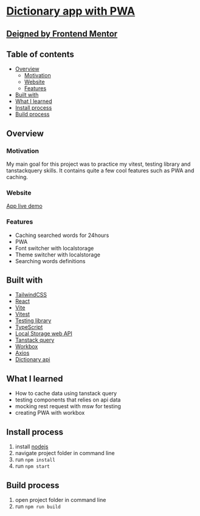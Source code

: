 # [Dictionary app with PWA](https://beamish-hotteok-903247.netlify.app/)

## [Deigned by Frontend Mentor](https://www.frontendmentor.io/challenges/dictionary-web-app-h5wwnyuKFL)

## Table of contents

- [Overview](#overview)
  - [Motivation](#motivation)
  - [Website](#website)  
  - [Features](#features)
- [Built with](#built-with)  
- [What I learned](#what-i-learned)
- [Install process](#install-process)
- [Build process](#build-process)
  
## Overview   

### Motivation

My main goal for this project was to practice my vitest, testing library and tanstackquery skills. It contains quite a few cool features such as PWA and caching.

### Website

[App live demo](https://beamish-hotteok-903247.netlify.app/)

### Features

 - Caching searched words for 24hours
 - PWA
 - Font switcher with localstorage
 - Theme switcher with localstorage
 - Searching words definitions

## Built with

 - [TailwindCSS](https://tailwindcss.com/)
 - [React](https://reactjs.org/)
 - [Vite](https://vitejs.dev/)
 - [Vitest](https://vitest.dev/)
 - [Testing library](https://testing-library.com/)
 - [TypeScript](https://www.typescriptlang.org/)
 - [Local Storage web API](https://developer.mozilla.org/en-US/docs/Web/API/Window/localStorage)
 - [Tanstack query](https://tanstack.com/query/latest)
 - [Workbox](https://developer.chrome.com/docs/workbox/)
 - [Axios](https://axios-http.com/docs/intro)
 - [Dictionary api](https://dictionaryapi.dev/)
 
## What I learned 
 - How to cache data using tanstack query 
 - testing components that relies on api data
 - mocking rest request with msw for testing
 - creating PWA with workbox   
 
## Install process

1. install [nodejs](https://nodejs.org/en/download/)
2. navigate project folder in command line
3. run `npm install`
4. run `npm start`


## Build process

1. open project folder in command line
2. run `npm run build`
